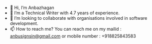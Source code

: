 - 👋 Hi, I’m Anbazhagan
- 👀 I’m a Technical Writer with 4.7 years of experience.
- 💞️ I’m looking to collaborate with organisations involved in software development.
- 📫 How to reach me? You can reach me on my mailid : anbusignsin@gmail.com or mobile number : +918825843583

<!---
ANBU328/ANBU328 is a ✨ special ✨ repository because its `README.md` (this file) appears on your GitHub profile.
You can click the Preview link to take a look at your changes.
--->
